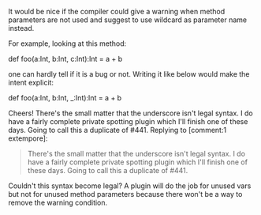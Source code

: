It would be nice if the compiler could give a warning when method parameters are not used and suggest to use wildcard as parameter name instead.

For example, looking at this method:

def foo(a:Int, b:Int, c:Int):Int = a + b

one can hardly tell if it is a bug or not. Writing it like below would make the intent explicit:

def foo(a:Int, b:Int, _:Int):Int = a + b

Cheers!
There's the small matter that the underscore isn't legal syntax.  I do have a fairly complete private spotting plugin which I'll finish one of these days.  Going to call this a duplicate of #441.
Replying to [comment:1 extempore]:
> There's the small matter that the underscore isn't legal syntax.  I do have a fairly complete private spotting plugin which I'll finish one of these days.  Going to call this a duplicate of #441.

Couldn't this syntax become legal? A plugin will do the job for unused vars but not for unused method parameters because there won't be a way to remove the warning condition.
